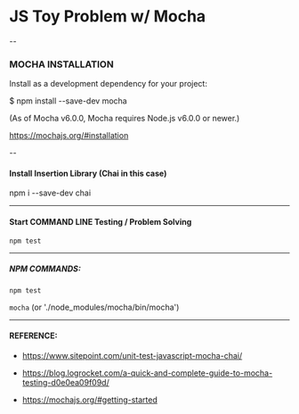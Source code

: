 # JS Toy Problem w/ Mocha

--
### MOCHA INSTALLATION
Install as a development dependency for your project:

$ npm install --save-dev mocha

(As of Mocha v6.0.0, Mocha requires Node.js v6.0.0 or newer.)

https://mochajs.org/#installation


--

#### Install Insertion Library (Chai in this case)
npm i --save-dev chai

---
#### Start COMMAND LINE Testing / Problem Solving
```npm test```

---
##### NPM COMMANDS:

```npm test```

```mocha``` (or './node_modules/mocha/bin/mocha')

---
#### REFERENCE:
- https://www.sitepoint.com/unit-test-javascript-mocha-chai/

- https://blog.logrocket.com/a-quick-and-complete-guide-to-mocha-testing-d0e0ea09f09d/

- https://mochajs.org/#getting-started
